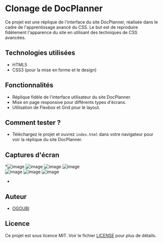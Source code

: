 # Clonage de DocPlanner

Ce projet est une réplique de l'interface du site DocPlanner, réalisée dans le cadre de l'apprentissage avancé du CSS. Le but est de reproduire fidèlement l'apparence du site en utilisant des techniques de CSS avancées.

## Technologies utilisées
- HTML5
- CSS3 (pour la mise en forme et le design)

## Fonctionnalités
- Réplique fidèle de l'interface utilisateur du site DocPlanner.
- Mise en page responsive pour différents types d'écrans.
- Utilisation de Flexbox et Grid pour le layout.

## Comment tester ?
- Téléchargez le projet et ouvrez `index.html` dans votre navigateur pour voir la réplique du site DocPlanner.

## Captures d'écran
*![image](https://github.com/user-attachments/assets/3909db52-8883-4047-a166-c66243de66ac) ![image](https://github.com/user-attachments/assets/116ce836-fd92-486b-8123-adc042962304)
![image](https://github.com/user-attachments/assets/00d136e7-720a-4b10-a938-a5161962fb23)  ![image](https://github.com/user-attachments/assets/60b24ed3-7ea9-4b03-b231-be5e06b0f3be)  
![image](https://github.com/user-attachments/assets/628c14b6-6fe1-4fae-837d-015e4763ef92)  ![image](https://github.com/user-attachments/assets/b706ca0b-0475-415b-a4a4-4d5da272765a)
![image](https://github.com/user-attachments/assets/52f3c283-f7e4-4493-9ff1-a3edb5a2395c)

*

## Auteur
- [OGOUBI](eyram-jos)

## Licence
Ce projet est sous licence MIT. Voir le fichier [LICENSE](LICENSE) pour plus de détails.
